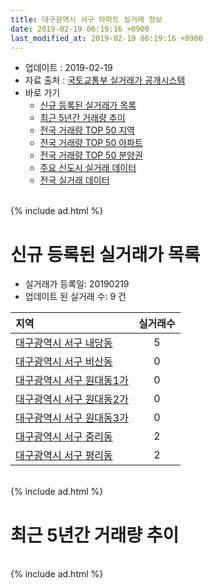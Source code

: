 ```yaml
---
title: 대구광역시 서구 아파트 실거래 정보
date: 2019-02-19 06:19:16 +0900
last_modified_at: 2019-02-19 06:19:16 +0900
---
```


* 업데이트 : 2019-02-19
* 자료 출처 : [국토교통부 실거래가 공개시스템](http://rt.molit.go.kr)
* 바로 가기
    * [신규 등록된 실거래가 목록](#신규-등록된-실거래가-목록)
    * [최근 5년간 거래량 추이](#최근-5년간-거래량-추이)
    * [전국 거래량 TOP 50 지역](https://inasie.github.io/apt-trade-info/최근-3개월-전국에서-가장-거래가-많이-발생한-지역)
    * [전국 거래량 TOP 50 아파트](https://inasie.github.io/apt-trade-info/최근-3개월-전국에서-가장-거래가-많이-발생한-아파트)
    * [전국 거래량 TOP 50 분양권](https://inasie.github.io/apt-trade-info/최근-3개월-전국에서-가장-거래가-많이-발생한-분양권)
    * [주요 신도시 실거래 데이터](https://inasie.github.io/apt-trade-info/주요-신도시)
    * [전국 실거래 데이터](https://inasie.github.io/apt-trade-info/전국)

<br>
{% include ad.html %}
<br>

# 신규 등록된 실거래가 목록
* 실거래가 등록일: 20190219
* 업데이트 된 실거래 수: 9 건


|지역|실거래수|
|:---|:---:|
|[대구광역시 서구 내당동](https://inasie.github.io/apt-trade-info/대구광역시-서구-내당동)|5|
|[대구광역시 서구 비산동](https://inasie.github.io/apt-trade-info/대구광역시-서구-비산동)|0|
|[대구광역시 서구 원대동1가](https://inasie.github.io/apt-trade-info/대구광역시-서구-원대동1가)|0|
|[대구광역시 서구 원대동2가](https://inasie.github.io/apt-trade-info/대구광역시-서구-원대동2가)|0|
|[대구광역시 서구 원대동3가](https://inasie.github.io/apt-trade-info/대구광역시-서구-원대동3가)|0|
|[대구광역시 서구 중리동](https://inasie.github.io/apt-trade-info/대구광역시-서구-중리동)|2|
|[대구광역시 서구 평리동](https://inasie.github.io/apt-trade-info/대구광역시-서구-평리동)|2|


<br>
{% include ad.html %}
<br>

# 최근 5년간 거래량 추이


<div style="width:100%;">
    <canvas id="deal_progress" height="200"></canvas>
</div>

<script>
new Chart(document.getElementById("deal_progress"), {
    type: 'line',
    data: {
        labels: ['201402','201403','201404','201405','201406','201407','201408','201409','201410','201411','201412','201501','201502','201503','201504','201505','201506','201507','201508','201509','201510','201511','201512','201601','201602','201603','201604','201605','201606','201607','201608','201609','201610','201611','201612','201701','201702','201703','201704','201705','201706','201707','201708','201709','201710','201711','201712','201801','201802','201803','201804','201805','201806','201807','201808','201809','201810','201811','201812','201901','201902'],
        datasets: [{
            label: '매매',
            pointRadius: 1,
            data: [125, 119, 127, 89, 64, 82, 102, 131, 149, 103, 82, 127, 125, 195, 180, 121, 118, 144, 68, 84, 101, 49, 32, 31, 33, 51, 61, 65, 61, 52, 55, 64, 59, 49, 49, 51, 59, 78, 81, 86, 118, 99, 111, 105, 86, 101, 83, 112, 128, 196, 119, 125, 124, 96, 110, 144, 115, 172, 56, 28, 9],
            borderColor: "rgba(255, 201, 14, 1)",
            backgroundColor: "rgba(255, 201, 14, 0.5)",
            fill: false,
            lineTension: 0
        },{
            label: '전월세',
            pointRadius: 1,
            data: [67, 59, 54, 44, 29, 44, 44, 39, 61, 46, 39, 61, 41, 89, 68, 72, 57, 62, 46, 59, 58, 46, 44, 43, 51, 49, 55, 34, 34, 41, 42, 39, 42, 44, 42, 39, 49, 49, 42, 44, 36, 56, 52, 53, 54, 36, 39, 57, 46, 51, 48, 49, 53, 51, 48, 40, 42, 41, 52, 28, 3],
            borderColor: "rgba(0, 141, 185, 1)",
            backgroundColor: "rgba(0, 141, 185, 0.5)",
            fill: false,
            lineTension: 0
        }
        ]
    },
    options: {
        responsive: true,
        title: {
            display: false
        },
        tooltips: {
            mode: 'index',
            intersect: false
        },
        hover: {
            mode: 'nearest',
            intersect: true
        },
        scales: {
            xAxes: [{
                display: true,
                scaleLabel: {
                    display: true,
                    labelString: '년/월'
                }
            }],
            yAxes: [{
                display: true,
                ticks: {
                    suggestedMin: 0,
                },
                scaleLabel: {
                    display: true,
                    labelString: '실거래 수'
                }
            }]
        }
    }
});

</script>


<br>
{% include ad.html %}
<br>

